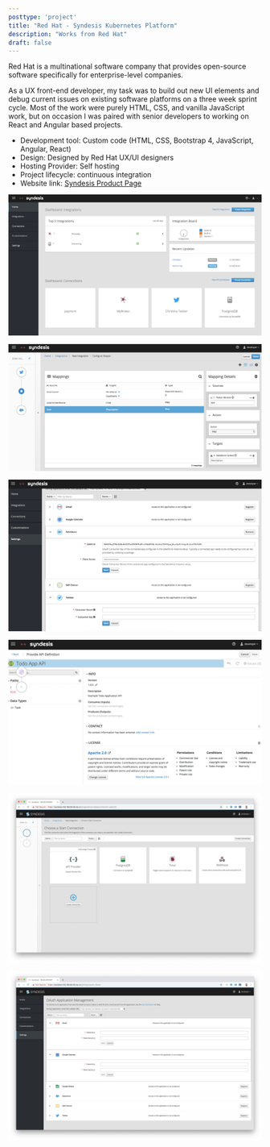 ```yaml
---
posttype: 'project'
title: "Red Hat - Syndesis Kubernetes Platform"
description: "Works from Red Hat"
draft: false
---
```


Red Hat is a multinational software company that provides open-source software specifically for enterprise-level companies.

As a UX front-end developer, my task was to build out new UI elements and debug current issues on existing software platforms on a three week sprint cycle. Most of the work were purely HTML, CSS, and vanilla JavaScript work, but on occasion I was paired with senior developers to working on React and Angular based projects.

- Development tool:  Custom code (HTML, CSS, Bootstrap 4, JavaScript, Angular, React)   
- Design: Designed by Red Hat UX/UI designers 
- Hosting Provider: Self hosting 
- Project lifecycle: continuous integration 
- Website link: [Syndesis Product Page](https://syndesis.io/)   

![Syndesis Main Dashboard](../../../assets/portfolio/redhat/feature/feature-syndesis-dashboard.png)

![Syndesis Mapping Dashboard](../../../assets/portfolio/redhat/feature/feature-syndesis-mapping.png)

![Syndesis API Integration Dashboard](../../../assets/portfolio/redhat/feature/feature-syndesis-api-integration.png)

![Syndesis TODO API Dashboard](../../../assets/portfolio/redhat/feature/feature-syndesis-todo-api.png)

![Syndesis Connections Dashboard](../../../assets/portfolio/redhat/feature/feature-syndesis-connections.png)

![Syndesis OAuth Dashboard](../../../assets/portfolio/redhat/feature/feature-syndesis-oauth.png)